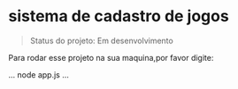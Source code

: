 <h1>sistema de cadastro de jogos</h1>

> Status do projeto: Em desenvolvimento

Para rodar esse projeto na sua maquina,por favor digite:

...
node app.js
...

